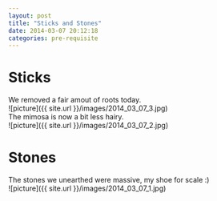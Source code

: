 ```yaml
---
layout: post
title: "Sticks and Stones"
date: 2014-03-07 20:12:18
categories: pre-requisite
---
```

Sticks
===========
We removed a fair amout of roots today.  
![picture]({{ site.url }}/images/2014_03_07_3.jpg)  
The mimosa is now a bit less hairy.  
![picture]({{ site.url }}/images/2014_03_07_2.jpg)  

Stones
===========
The stones we unearthed were massive, my shoe for scale :)  
![picture]({{ site.url }}/images/2014_03_07_1.jpg)  

